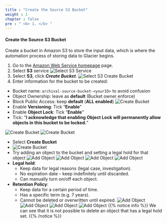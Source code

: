 ```yaml
---
title : "Create the Source S3 Bucket"
weight : 1
chapter : false
pre : " <b> 1. </b> "
---
```



#### Create the Source S3 Bucket
Create a bucket in Amazon S3 to store the input data, which is where the automation process of storing data to Glacier begins.
1. Go to the [Amazon Web Service homepage](https://aws.amazon.com/) page.
2. Select **S3** service
![Select S3 Service](S3-Select.PNG)
1. Select **S3**, click ***Create Bucket***.
![Select S3 Create Bucket](S3-Select-Create-Bucket.PNG)
1. Enter information for the bucket to be created:
- Bucket name: `archival-source-bucket-<yourID>` to avoid confusion
- Object Ownership: leave as **default** (Bucket owner enforce)
- Block Public Access: keep **default** (**ALL enabled**)
![Create Bucket](Create-Bucket-1.png)
- Enable **Versioning**: Tick “**Enable**”
- Enable **Object Lock**: Tick “**Enable**”
- Tick: "**I acknowledge that enabling Object Lock will permanently allow objects in this bucket to be locked.**"


![Create Bucket](Create-Bucket-2.png)
![Create Bucket](Create-Bucket-3.png)
- Select **Create Bucket**
- ![Create Bucket](Create-Bucket-4.png)
- Try adding an object to the bucket and setting a legal hold for that object
![Add Object](Add-Object-1.png)
![Add Object](Add-Object-2.png)
![Add Object](Add-Object-3.png)
![Add Object](Add-Object-4.png)
- **Legal hold**: 
  - Keep data for legal reasons (legal case, investigation).
  - No expiration date – keep indefinitely until discarded.
  - Can manually turn on/off each object.
- **Retention Policy**: 
  - Keep data for a certain period of time.
  - Has a specific term (e.g. 7 years).
  - Cannot be deleted or overwritten until expired.
![Add Object](Add-Object-5.png)
![Add Object](Add-Object-6.png)
![Add Object](Add-Object-7.png)
![Add Object](Add-Object-8.png)
{{% notice info %}}
We can see that it is not possible to delete an object that has a legal hold set.
{{% /notice %}}